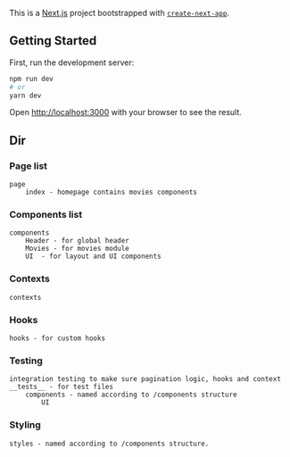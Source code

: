 This is a [Next.js](https://nextjs.org/) project bootstrapped with [`create-next-app`](https://github.com/vercel/next.js/tree/canary/packages/create-next-app).

## Getting Started

First, run the development server:

```bash
npm run dev
# or
yarn dev
```

Open [http://localhost:3000](http://localhost:3000) with your browser to see the result.

## Dir

### Page list

    page
        index - homepage contains movies components

### Components list

    components 
        Header - for global header
        Movies - for movies module
        UI  - for layout and UI components

### Contexts

    contexts

### Hooks

    hooks - for custom hooks
### Testing
    integration testing to make sure pagination logic, hooks and context
    __tests__ - for test files
        components - named according to /components structure
            UI

### Styling
    styles - named according to /components structure.



